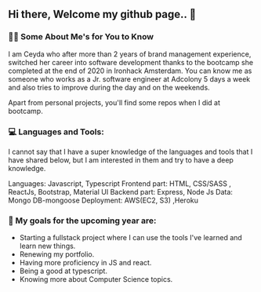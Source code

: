 ## Hi there, Welcome my github page.. 👋

### 👩‍💻 Some About Me's for You to Know 

I am Ceyda who after more than 2 years of brand management experience, switched her career into software development thanks to the bootcamp she completed at the end of 2020 in Ironhack Amsterdam.
You can know me as someone who works as a Jr. software engineer at Adcolony 5 days a week and also tries to improve during the day and on the weekends.

Apart from personal projects, you'll find some repos when I did at bootcamp.

### 💻 Languages and Tools:
I cannot say that I have a super knowledge of the languages and tools that I have shared below, but I am interested in them and try to have a deep knowledge.

Languages: Javascript, Typescript
Frontend part: HTML, CSS/SASS , ReactJs, Bootstrap, Material UI
Backend part: Express, Node Js
Data: Mongo DB-mongoose
Deployment: AWS(EC2, S3) ,Heroku


### 🥅 My goals for the upcoming year are:

- Starting a fullstack project where I can use the tools I've learned and learn new things.
- Renewing my portfolio.
- Having more proficiency in JS and react.
- Being a good at typescript.
- Knowing more about Computer Science topics.


<!--
**ceydaulubas/ceydaulubas** is a ✨ _special_ ✨ repository because its `README.md` (this file) appears on your GitHub profile.

Here are some ideas to get you started:

- 🔭 I’m currently working on ...
- 🌱 I’m currently learning ...
- 👯 I’m looking to collaborate on ...
- 🤔 I’m looking for help with ...
- 💬 Ask me about ...
- 📫 How to reach me: ...
- 😄 Pronouns: ...
- ⚡ Fun fact: ...
-->
